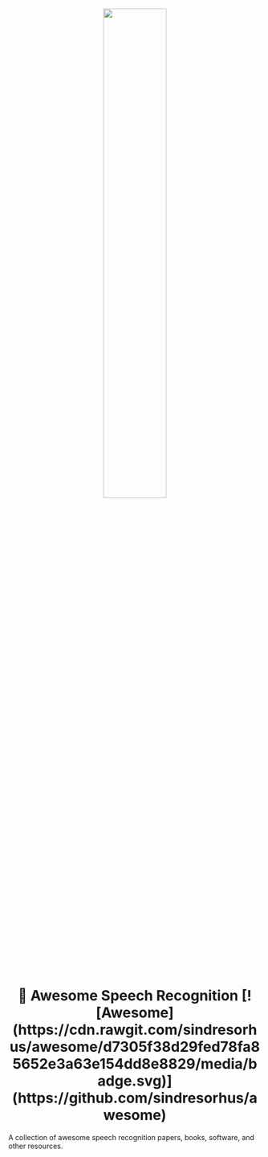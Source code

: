 <div markdown="1">
    <h1 align="center">
        <img src="https://i.imgur.com/AH4MxeB.png" width="50%"><br/>💬 Awesome Speech Recognition [![Awesome](https://cdn.rawgit.com/sindresorhus/awesome/d7305f38d29fed78fa85652e3a63e154dd8e8829/media/badge.svg)](https://github.com/sindresorhus/awesome)
    </h1>
</div>

A collection of awesome speech recognition papers, books, software, and other resources.

